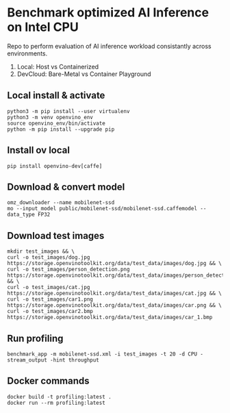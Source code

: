 # Benchmark optimized AI Inference on Intel CPU
Repo to perform evaluation of AI inference workload consistantly across environments.

1. Local: Host vs Containerized
2. DevCloud: Bare-Metal vs Container Playground

## Local install & activate
```
python3 -m pip install --user virtualenv 
python3 -m venv openvino_env
source openvino_env/bin/activate
python -m pip install --upgrade pip
```

## Install ov local
```
pip install openvino-dev[caffe]
```

## Download & convert model
```
omz_downloader --name mobilenet-ssd
mo --input_model public/mobilenet-ssd/mobilenet-ssd.caffemodel --data_type FP32
```

## Download test images
```
mkdir test_images && \
curl -o test_images/dog.jpg https://storage.openvinotoolkit.org/data/test_data/images/dog.jpg && \
curl -o test_images/person_detection.png https://storage.openvinotoolkit.org/data/test_data/images/person_detection.png && \
curl -o test_images/cat.jpg https://storage.openvinotoolkit.org/data/test_data/images/cat.jpg && \
curl -o test_images/car1.png https://storage.openvinotoolkit.org/data/test_data/images/car.png && \
curl -o test_images/car2.bmp https://storage.openvinotoolkit.org/data/test_data/images/car_1.bmp
```

## Run profiling
```
benchmark_app -m mobilenet-ssd.xml -i test_images -t 20 -d CPU -stream_output -hint throughput
```

## Docker commands
```
docker build -t profiling:latest .
docker run --rm profiling:latest
```